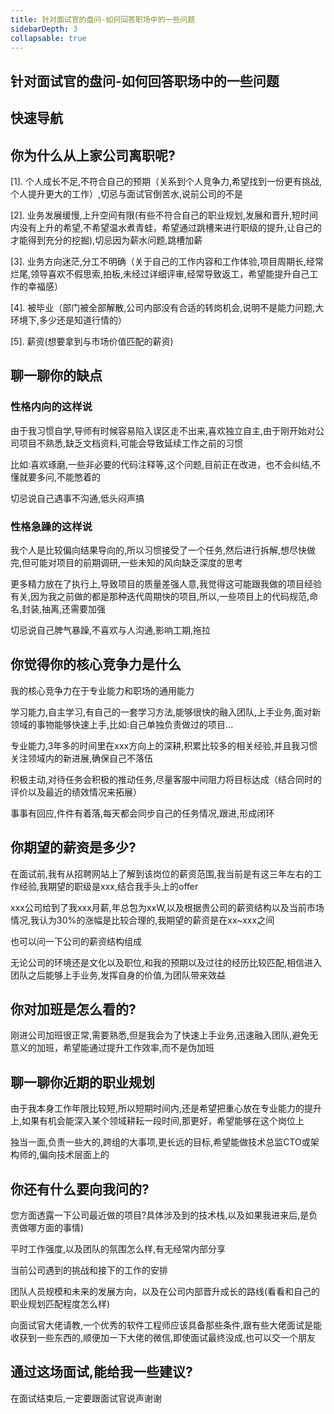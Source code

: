 ```yaml
---
title: 针对面试官的盘问-如何回答职场中的一些问题
sidebarDepth: 3
collapsable: true
---
```


## 针对面试官的盘问-如何回答职场中的一些问题

## 快速导航

<TOC />


## 你为什么从上家公司离职呢?

[1]. 个人成长不足,不符合自己的预期（关系到个人竞争力,希望找到一份更有挑战,个人提升更大的工作）,切忌与面试官倒苦水,说前公司的不是

[2]. 业务发展缓慢,上升空间有限(有些不符合自己的职业规划,发展和晋升,短时间内没有上升的希望,不希望温水煮青蛙，希望通过跳槽来进行职级的提升,让自己的才能得到充分的挖掘),切忌因为薪水问题,跳槽加薪

[3]. 业务方向迷茫,分工不明确（关于自己的工作内容和工作体验,项目周期长,经常烂尾,领导喜欢不假思索,拍板,未经过详细评审,经常导致返工，希望能提升自己工作的幸福感）

[4]. 被毕业（部门被全部解散,公司内部没有合适的转岗机会,说明不是能力问题,大环境下,多少还是知道行情的）

[5]. 薪资(想要拿到与市场价值匹配的薪资)

## 聊一聊你的缺点

### 性格内向的这样说


由于我习惯自学,导师有时候容易陷入误区走不出来,喜欢独立自主,由于刚开始对公司项目不熟悉,缺乏文档资料,可能会导致延续工作之前的习惯

比如:喜欢琢磨,一些非必要的代码注释等,这个问题,目前正在改进，也不会纠结,不懂就要多问,不能憋着的

切忌说自己遇事不沟通,低头闷声搞

### 性格急躁的这样说

我个人是比较偏向结果导向的,所以习惯接受了一个任务,然后进行拆解,想尽快做完,但可能对项目的前期调研,一些未知的风向缺乏深度的思考

更多精力放在了执行上,导致项目的质量差强人意,我觉得这可能跟我做的项目经验有关,因为我之前做的都是那种迭代周期快的项目,所以,一些项目上的代码规范,命名,封装,抽离,还需要加强

切忌说自己脾气暴躁,不喜欢与人沟通,影响工期,拖拉

## 你觉得你的核心竞争力是什么

我的核心竞争力在于专业能力和职场的通用能力

学习能力,自主学习,有自己的一套学习方法,能够很快的融入团队,上手业务,面对新领域的事物能够快速上手,比如:自己单独负责做过的项目...

专业能力,3年多的时间里在xxx方向上的深耕,积累比较多的相关经验,并且我习惯关注领域内的新进展,确保自己不落伍

积极主动,对待任务会积极的推动任务,尽量客服中间阻力将目标达成（结合同时的评价以及最近的绩效情况来拓展）

事事有回应,件件有着落,每天都会同步自己的任务情况,跟进,形成闭环

## 你期望的薪资是多少?

在面试前,我有从招聘网站上了解到该岗位的薪资范围,我当前是有这三年左右的工作经验,我期望的职级是xxx,结合我手头上的offer

xxx公司给到了我xxx月薪,年总包为xxW,以及根据贵公司的薪资结构以及当前市场情况,我认为30%的涨幅是比较合理的,我期望的薪资是在xx~xxx之间

也可以问一下公司的薪资结构组成

无论公司的环境还是文化以及职位,和我的预期以及过往的经历比较匹配,相信进入团队之后能够上手业务,发挥自身的价值,为团队带来效益

## 你对加班是怎么看的?

刚进公司加班很正常,需要熟悉,但是我会为了快速上手业务,迅速融入团队,避免无意义的加班，希望能通过提升工作效率,而不是伪加班

## 聊一聊你近期的职业规划

由于我本身工作年限比较短,所以短期时间内,还是希望把重心放在专业能力的提升上,如果有机会能深入某个领域耕耘一段时间,那更好，希望能够在这个岗位上

独当一面,负责一些大的,跨组的大事项,更长远的目标,希望能做技术总监CTO或架构师的,偏向技术层面上的

## 你还有什么要向我问的?

您方面透露一下公司最近做的项目?具体涉及到的技术栈,以及如果我进来后,是负责做哪方面的事情)

平时工作强度,以及团队的氛围怎么样,有无经常内部分享

当前公司遇到的挑战和接下的工作的安排

团队人员规模和未来的发展方向，以及在公司内部晋升成长的路线(看看和自己的职业规划匹配程度怎么样)

向面试官大佬请教,一个优秀的软件工程师应该具备那些条件,跟有些大佬面试是能收获到一些东西的,顺便加一下大佬的微信,即使面试最终没成,也可以交一个朋友

## 通过这场面试,能给我一些建议?

在面试结束后,一定要跟面试官说声谢谢

<footer-FooterLink :isShareLink="false" :isDaShang="true" />

